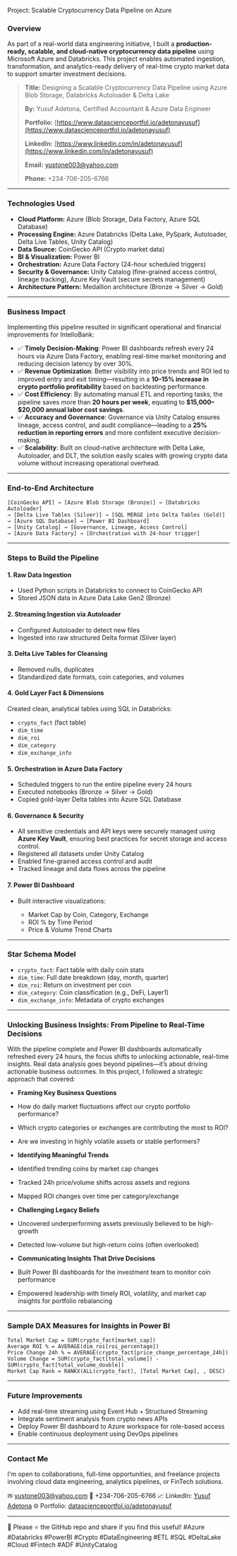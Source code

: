 Project: Scalable Cryptocurrency Data Pipeline on Azure

### Overview

As part of a real-world data engineering initiative, I built a **production-ready, scalable, and cloud-native cryptocurrency data pipeline** using Microsoft Azure and Databricks. This project enables automated ingestion, transformation, and analytics-ready delivery of real-time crypto market data to support smarter investment decisions.

> **Title:** Designing a Scalable Cryptocurrency Data Pipeline using Azure Blob Storage, Databricks Autoloader & Delta Lake
> 
> **By:** Yusuf Adetona, Certified Accountant & Azure Data Engineer
> 
> **Portfolio:** [https://www.datascienceportfol.io/adetonayusuf](https://www.datascienceportfol.io/adetonayusuf)
> 
> **LinkedIn:** [https://www.linkedin.com/in/adetonayusuf](https://www.linkedin.com/in/adetonayusuf)
> 
> **Email:** [yustone003@yahoo.com](mailto:yustone003@yahoo.com)
> 
> **Phone:** +234-706-205-6766

---

###  Technologies Used

* **Cloud Platform:** Azure (Blob Storage, Data Factory, Azure SQL Database)
* **Processing Engine:** Azure Databricks (Delta Lake, PySpark, Autoloader, Delta Live Tables, Unity Catalog)
* **Data Source:** CoinGecko API (Crypto market data)
* **BI & Visualization:** Power BI
* **Orchestration:** Azure Data Factory (24-hour scheduled triggers)
* **Security & Governance:** Unity Catalog (fine-grained access control, lineage tracking), Azure Key Vault (secure secrets management)
* **Architecture Pattern:** Medallion architecture (Bronze → Silver → Gold)

---

### Business Impact

Implementing this pipeline resulted in significant operational and financial improvements for IntelloBank:

* ✅ **Timely Decision-Making**: Power BI dashboards refresh every 24 hours via Azure Data Factory, enabling real-time market monitoring and reducing decision latency by over 30%.
* ✅ **Revenue Optimization**: Better visibility into price trends and ROI led to improved entry and exit timing—resulting in a **10–15% increase in crypto portfolio profitability** based on backtesting performance.
* ✅ **Cost Efficiency**: By automating manual ETL and reporting tasks, the pipeline saves more than **20 hours per week**, equating to **\$15,000–\$20,000 annual labor cost savings**.
* ✅ **Accuracy and Governance**: Governance via Unity Catalog ensures lineage, access control, and audit compliance—leading to a **25% reduction in reporting errors** and more confident executive decision-making.
* ✅ **Scalability**: Built on cloud-native architecture with Delta Lake, Autoloader, and DLT, the solution easily scales with growing crypto data volume without increasing operational overhead.

---

### End-to-End Architecture

```text
[CoinGecko API] → [Azure Blob Storage (Bronze)] → [Databricks Autoloader]
→ [Delta Live Tables (Silver)] → [SQL MERGE into Delta Tables (Gold)]
→ [Azure SQL Database] → [Power BI Dashboard]
→ [Unity Catalog] → [Governance, Lineage, Access Control]
→ [Azure Data Factory] → [Orchestration with 24-hour trigger]
```

---

### Steps to Build the Pipeline

#### 1. **Raw Data Ingestion**

* Used Python scripts in Databricks to connect to CoinGecko API
* Stored JSON data in Azure Data Lake Gen2 (Bronze)

#### 2. **Streaming Ingestion via Autoloader**

* Configured Autoloader to detect new files
* Ingested into raw structured Delta format (Silver layer)

#### 3. **Delta Live Tables for Cleansing**

* Removed nulls, duplicates
* Standardized date formats, coin categories, and volumes

#### 4. **Gold Layer Fact & Dimensions**

Created clean, analytical tables using SQL in Databricks:

* `crypto_fact` (fact table)
* `dim_time`
* `dim_roi`
* `dim_category`
* `dim_exchange_info`

#### 5. **Orchestration in Azure Data Factory**

* Scheduled triggers to run the entire pipeline every 24 hours
* Executed notebooks (Bronze → Silver → Gold)
* Copied gold-layer Delta tables into Azure SQL Database

#### 6. **Governance & Security**

* All sensitive credentials and API keys were securely managed using **Azure Key Vault**, ensuring best practices for secret storage and access control.
* Registered all datasets under Unity Catalog
* Enabled fine-grained access control and audit
* Tracked lineage and data flows across the pipeline

#### 7. **Power BI Dashboard**

* Built interactive visualizations:

  * Market Cap by Coin, Category, Exchange
  * ROI % by Time Period
  * Price & Volume Trend Charts

---

### Star Schema Model

* `crypto_fact`: Fact table with daily coin stats
* `dim_time`: Full date breakdown (day, month, quarter)
* `dim_roi`: Return on investment per coin
* `dim_category`: Coin classification (e.g., DeFi, Layer1)
* `dim_exchange_info`: Metadata of crypto exchanges

---

### Unlocking Business Insights: From Pipeline to Real-Time Decisions

With the pipeline complete and Power BI dashboards automatically refreshed every 24 hours, the focus shifts to unlocking actionable, real-time insights. Real data analysis goes beyond pipelines—it’s about driving actionable business outcomes. In this project, I followed a strategic approach that covered:

*  **Framing Key Business Questions**

  * How do daily market fluctuations affect our crypto portfolio performance?
  * Which crypto categories or exchanges are contributing the most to ROI?
  * Are we investing in highly volatile assets or stable performers?

*  **Identifying Meaningful Trends**

  * Identified trending coins by market cap changes
  * Tracked 24h price/volume shifts across assets and regions
  * Mapped ROI changes over time per category/exchange

*  **Challenging Legacy Beliefs**

  * Uncovered underperforming assets previously believed to be high-growth
  * Detected low-volume but high-return coins (often overlooked)

*  **Communicating Insights That Drive Decisions**

  * Built Power BI dashboards for the investment team to monitor coin performance
  * Empowered leadership with timely ROI, volatility, and market cap insights for portfolio rebalancing

---

###  Sample DAX Measures for Insights in Power BI

```DAX
Total Market Cap = SUM(crypto_fact[market_cap])
Average ROI % = AVERAGE(dim_roi[roi_percentage])
Price Change 24h % = AVERAGE(crypto_fact[price_change_percentage_24h])
Volume Change = SUM(crypto_fact[total_volume]) - SUM(crypto_fact[total_volume_double])
Market Cap Rank = RANKX(ALL(crypto_fact), [Total Market Cap], , DESC)
```

---

### Future Improvements

* Add real-time streaming using Event Hub + Structured Streaming
* Integrate sentiment analysis from crypto news APIs
* Deploy Power BI dashboard to Azure workspace for role-based access
* Enable continuous deployment using DevOps pipelines

---

###  Contact Me

I'm open to collaborations, full-time opportunities, and freelance projects involving cloud data engineering, analytics pipelines, or FinTech solutions.

✉ [yustone003@yahoo.com](mailto:yustone003@yahoo.com)
📱 +234-706-205-6766
📈 LinkedIn: [Yusuf Adetona](https://www.linkedin.com/in/adetonayusuf)
🌐 Portfolio: [datascienceportfol.io/adetonayusuf](https://www.datascienceportfol.io/adetonayusuf)

---

🔹 Please ⭐ the GitHub repo and share if you find this useful!
\#Azure #Databricks #PowerBI #Crypto #DataEngineering #ETL #SQL #DeltaLake #Cloud #Fintech #ADF #UnityCatalog
